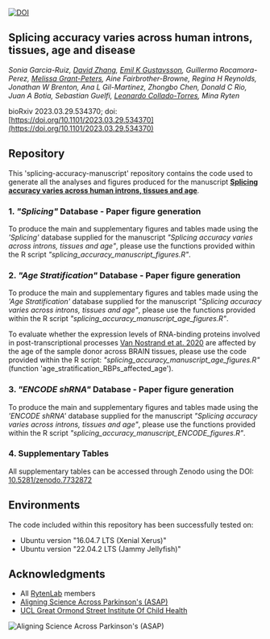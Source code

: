 [![DOI](https://zenodo.org/badge/470977869.svg)](https://zenodo.org/badge/latestdoi/470977869)

## Splicing accuracy varies across human introns, tissues, age and disease

*Sonia Garcia-Ruiz, [David Zhang](https://github.com/dzhang32), [Emil K Gustavsson](https://github.com/egustavsson), Guillermo Rocamora-Perez, [Melissa Grant-Peters](https://github.com/mgrantpeters), Aine Fairbrother-Browne, Regina H Reynolds, Jonathan W Brenton, Ana L Gil-Martinez, Zhongbo Chen, Donald C Rio, Juan A Botia, Sebastian Guelfi, [Leonardo Collado-Torres](https://lcolladotor.github.io/), Mina Ryten*

bioRxiv 2023.03.29.534370;
doi: [https://doi.org/10.1101/2023.03.29.534370](https://doi.org/10.1101/2023.03.29.534370)


## Repository 

This 'splicing-accuracy-manuscript' repository contains the code used to generate all the analyses and figures produced for the manuscript [**Splicing accuracy varies across human introns, tissues and age**](https://doi.org/10.1101/2023.03.29.534370).


### 1. *"Splicing"* Database - Paper figure generation

To produce the main and supplementary figures and tables made using the *'Splicing'* database supplied for the manuscript *"Splicing accuracy varies across introns, tissues and age"*, please use the functions provided within the R script *"splicing_accuracy_manuscript_figures.R"*. 


### 2. *"Age Stratification"* Database - Paper figure generation

To produce the main and supplementary figures and tables made using the *'Age Stratification'* database supplied for the manuscript *"Splicing accuracy varies across introns, tissues and age"*, please use the functions provided within the R script *"splicing_accuracy_manuscript_age_figures.R"*.

To evaluate whether the expression levels of RNA-binding proteins involved in post-transcriptional processes [Van Nostrand et at. 2020](https://www.nature.com/articles/s41586-020-2077-3) are affected by the age of the sample donor across BRAIN tissues, please use the code provided within the R script: *"splicing_accuracy_manuscript_age_figures.R"* (function 'age_stratification_RBPs_affected_age').


### 3. *"ENCODE shRNA"* Database - Paper figure generation

To produce the main and supplementary figures and tables made using the *'ENCODE shRNA'* database supplied for the manuscript *"Splicing accuracy varies across introns, tissues and age"*, please use the functions provided within the R script *"splicing_accuracy_manuscript_ENCODE_figures.R"*.


### 4. Supplementary Tables

All supplementary tables can be accessed through Zenodo using the DOI: [10.5281/zenodo.7732872](https://zenodo.org/record/7732872)


## Environments

The code included within this repository has been successfully tested on:
* Ubuntu version "16.04.7 LTS (Xenial Xerus)"
* Ubuntu version "22.04.2 LTS (Jammy Jellyfish)"

## Acknowledgments

* All [RytenLab](https://rytenlab.com/) members
* [Aligning Science Across Parkinson's (ASAP)](https://parkinsonsroadmap.org/#)
* [UCL Great Ormond Street Institute Of Child Health](https://www.ucl.ac.uk/child-health/great-ormond-street-institute-child-health-0)

![Aligning Science Across Parkinson's (ASAP)](https://parkinsonsroadmap.org/wp-content/uploads/2020/10/cropped-ASAP_Logo_FullColor.png)
